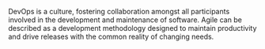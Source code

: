 DevOps is a culture, fostering collaboration amongst all participants involved in the development and maintenance of software. Agile can be described as a development methodology designed to maintain productivity and drive releases with the common reality of changing needs.

